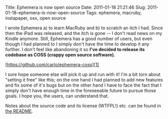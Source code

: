 Title: Ephemera is now open source
Date: 2011-01-18 21:21:46
Slug: 2011-01-18-ephemera-is-now-open-source
Tags: ephemera, macruby, instapaper, osx, open source


I wrote Ephemera a) to learn MacRuby and b) to scratch an itch I had. Since
then the iPad was released, and the itch is gone -- I don't read news on my
Kindle anymore. Still, Ephemera has a good number of users, but even though I
had planned to I simply don't have the time to develop it any further. I don't
feel like abandoning it so **I've decided to release its codebase as COSS
(crappy open source software).**

[https://github.com/carlo/ephemera-coss][1]

I sure hope someone else will pick it up and run with it! I'm a bit torn about
"setting it free" like this; on the one hand I had planned to add new features
and fix some of it's bugs but on the other hand I have to face the fact that I
simply don't have enough time in the foreseeable future to pursue those goals.
I hope you, the users, can understand that.

Notes about the source code and its license (WTFPL!) etc. can be found in [the
README][2].

   [1]: https://github.com/carlo/ephemera-coss
   [2]: https://github.com/carlo/ephemera-coss#readme
